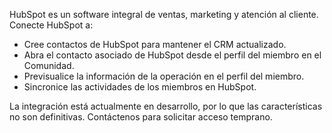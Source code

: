 HubSpot es un software integral de ventas, marketing y atención al cliente. Conecte HubSpot a:

- Cree contactos de HubSpot para mantener el CRM actualizado.
- Abra el contacto asociado de HubSpot desde el perfil del miembro en el Comunidad.
- Previsualice la información de la operación en el perfil del miembro.
- Sincronice las actividades de los miembros en HubSpot.

La integración está actualmente en desarrollo, por lo que las características no son definitivas. Contáctenos para solicitar acceso temprano.
